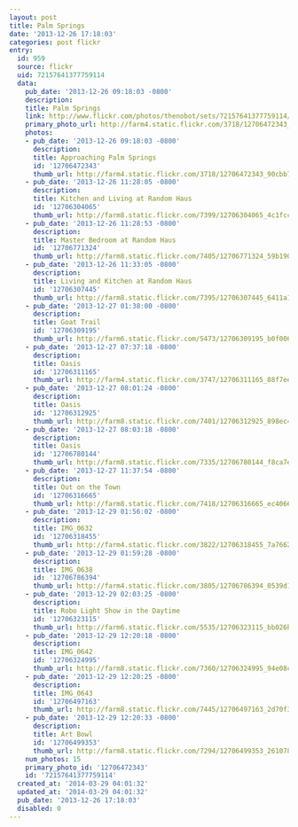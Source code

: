 ```yaml
---
layout: post
title: Palm Springs
date: '2013-12-26 17:18:03'
categories: post flickr
entry:
  id: 959
  source: flickr
  uid: 72157641377759114
  data:
    pub_date: '2013-12-26 09:18:03 -0800'
    description: 
    title: Palm Springs
    link: http://www.flickr.com/photos/thenobot/sets/72157641377759114/
    primary_photo_url: http://farm4.static.flickr.com/3718/12706472343_90cbb7af88_m.jpg
    photos:
    - pub_date: '2013-12-26 09:18:03 -0800'
      description: 
      title: Approaching Palm Springs
      id: '12706472343'
      thumb_url: http://farm4.static.flickr.com/3718/12706472343_90cbb7af88_s.jpg
    - pub_date: '2013-12-26 11:28:05 -0800'
      description: 
      title: Kitchen and Living at Random Haus
      id: '12706304065'
      thumb_url: http://farm8.static.flickr.com/7399/12706304065_4c1fccf9ee_s.jpg
    - pub_date: '2013-12-26 11:28:53 -0800'
      description: 
      title: Master Bedroom at Random Haus
      id: '12706771324'
      thumb_url: http://farm8.static.flickr.com/7405/12706771324_59b190fbd2_s.jpg
    - pub_date: '2013-12-26 11:33:05 -0800'
      description: 
      title: Living and Kitchen at Random Haus
      id: '12706307445'
      thumb_url: http://farm8.static.flickr.com/7395/12706307445_6411a12562_s.jpg
    - pub_date: '2013-12-27 01:38:00 -0800'
      description: 
      title: Goat Trail
      id: '12706309195'
      thumb_url: http://farm6.static.flickr.com/5473/12706309195_b0f006e094_s.jpg
    - pub_date: '2013-12-27 07:37:18 -0800'
      description: 
      title: Oasis
      id: '12706311165'
      thumb_url: http://farm4.static.flickr.com/3747/12706311165_88f7eed851_s.jpg
    - pub_date: '2013-12-27 08:01:24 -0800'
      description: 
      title: Oasis
      id: '12706312925'
      thumb_url: http://farm8.static.flickr.com/7401/12706312925_898ec477f7_s.jpg
    - pub_date: '2013-12-27 08:03:18 -0800'
      description: 
      title: Oasis
      id: '12706780144'
      thumb_url: http://farm8.static.flickr.com/7335/12706780144_f8ca7e94ed_s.jpg
    - pub_date: '2013-12-27 11:37:54 -0800'
      description: 
      title: Out on the Town
      id: '12706316665'
      thumb_url: http://farm8.static.flickr.com/7418/12706316665_ec40663a93_s.jpg
    - pub_date: '2013-12-29 01:56:02 -0800'
      description: 
      title: IMG_0632
      id: '12706318455'
      thumb_url: http://farm4.static.flickr.com/3822/12706318455_7a76623fda_s.jpg
    - pub_date: '2013-12-29 01:59:28 -0800'
      description: 
      title: IMG_0638
      id: '12706786394'
      thumb_url: http://farm4.static.flickr.com/3805/12706786394_0539d158d8_s.jpg
    - pub_date: '2013-12-29 02:03:25 -0800'
      description: 
      title: Robo Light Show in the Daytime
      id: '12706323115'
      thumb_url: http://farm6.static.flickr.com/5535/12706323115_bb026b1cfa_s.jpg
    - pub_date: '2013-12-29 12:20:18 -0800'
      description: 
      title: IMG_0642
      id: '12706324995'
      thumb_url: http://farm8.static.flickr.com/7360/12706324995_94e08cf873_s.jpg
    - pub_date: '2013-12-29 12:20:25 -0800'
      description: 
      title: IMG_0643
      id: '12706497163'
      thumb_url: http://farm8.static.flickr.com/7445/12706497163_2d70f3999f_s.jpg
    - pub_date: '2013-12-29 12:20:33 -0800'
      description: 
      title: Art Bowl
      id: '12706499353'
      thumb_url: http://farm8.static.flickr.com/7294/12706499353_2610781b3e_s.jpg
    num_photos: 15
    primary_photo_id: '12706472343'
    id: '72157641377759114'
  created_at: '2014-03-29 04:01:32'
  updated_at: '2014-03-29 04:01:32'
  pub_date: '2013-12-26 17:18:03'
  disabled: 0
---
```

